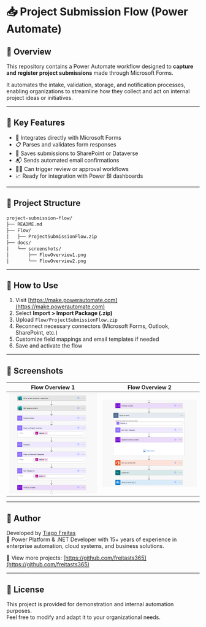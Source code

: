 # 📥 Project Submission Flow (Power Automate)

## 📄 Overview

This repository contains a Power Automate workflow designed to **capture and register project submissions** made through Microsoft Forms.

It automates the intake, validation, storage, and notification processes, enabling organizations to streamline how they collect and act on internal project ideas or initiatives.

---

## 🧩 Key Features

- 🔗 Integrates directly with Microsoft Forms
- 📋 Parses and validates form responses
- 💾 Saves submissions to SharePoint or Dataverse
- 📬 Sends automated email confirmations
- 🧑‍💼 Can trigger review or approval workflows
- 📈 Ready for integration with Power BI dashboards

---

## 📂 Project Structure

```text
project-submission-flow/
├── README.md
├── Flow/
│   ├── ProjectSubmissionFlow.zip
├── docs/
│   └── screenshots/
│       ├── FlowOverview1.png
│       └── FlowOverview2.png
```

---

## 🚀 How to Use

1. Visit [https://make.powerautomate.com](https://make.powerautomate.com)
2. Select **Import > Import Package (.zip)**
3. Upload `Flow/ProjectSubmissionFlow.zip`
4. Reconnect necessary connectors (Microsoft Forms, Outlook, SharePoint, etc.)
5. Customize field mappings and email templates if needed
6. Save and activate the flow

---

## 📸 Screenshots

| Flow Overview 1 | Flow Overview 2 |
|----------------|---------------|
| ![](docs/screenshots/FlowOverview1.png) | ![](docs/screenshots/FlowOverview2.png) |

---

## 👤 Author

Developed by [Tiago Freitas](https://www.linkedin.com/in/tiagosfreitas/)  
💼 Power Platform & .NET Developer with 15+ years of experience in enterprise automation, cloud systems, and business solutions.

📂 View more projects: [https://github.com/freitasts365](https://github.com/freitasts365)

---

## 📄 License

This project is provided for demonstration and internal automation purposes.  
Feel free to modify and adapt it to your organizational needs.

